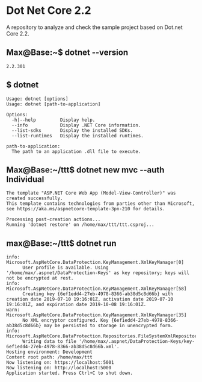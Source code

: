 # Dot Net Core 2.2

A repository to analyze and check the sample project based on Dot.net Core 2.2.

Max@Base:~$ dotnet --version
---------
```
2.2.301
```

$ dotnet
-------------
```
Usage: dotnet [options]
Usage: dotnet [path-to-application]

Options:
  -h|--help         Display help.
  --info            Display .NET Core information.
  --list-sdks       Display the installed SDKs.
  --list-runtimes   Display the installed runtimes.

path-to-application:
  The path to an application .dll file to execute.
```

Max@Base:~/ttt$ dotnet new mvc --auth Individual
-----------------
```
The template "ASP.NET Core Web App (Model-View-Controller)" was created successfully.
This template contains technologies from parties other than Microsoft, see https://aka.ms/aspnetcore-template-3pn-210 for details.

Processing post-creation actions...
Running 'dotnet restore' on /home/max/ttt/ttt.csproj...
```


max@Base:~/ttt$ dotnet run
-----------------------
```
info: Microsoft.AspNetCore.DataProtection.KeyManagement.XmlKeyManager[0]
      User profile is available. Using '/home/max/.aspnet/DataProtection-Keys' as key repository; keys will not be encrypted at rest.
info: Microsoft.AspNetCore.DataProtection.KeyManagement.XmlKeyManager[58]
      Creating key {6ef1edd4-27eb-4978-8366-ab38d5c8d66b} with creation date 2019-07-10 19:16:01Z, activation date 2019-07-10 19:16:01Z, and expiration date 2019-10-08 19:16:01Z.
warn: Microsoft.AspNetCore.DataProtection.KeyManagement.XmlKeyManager[35]
      No XML encryptor configured. Key {6ef1edd4-27eb-4978-8366-ab38d5c8d66b} may be persisted to storage in unencrypted form.
info: Microsoft.AspNetCore.DataProtection.Repositories.FileSystemXmlRepository[39]
      Writing data to file '/home/max/.aspnet/DataProtection-Keys/key-6ef1edd4-27eb-4978-8366-ab38d5c8d66b.xml'.
Hosting environment: Development
Content root path: /home/max/ttt
Now listening on: https://localhost:5001
Now listening on: http://localhost:5000
Application started. Press Ctrl+C to shut down.
```
